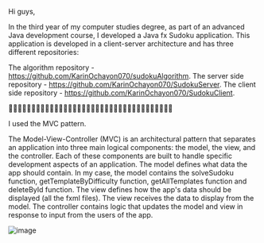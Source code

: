 Hi guys,

In the third year of my computer studies degree, as part of an advanced Java development course, I developed a Java fx Sudoku application. This application is developed in a client-server architecture and has three different repositories:

The algorithm repository - https://github.com/KarinOchayon070/sudokuAlgorithm.
The server side repository - https://github.com/KarinOchayon070/SudokuServer.
The client side repository - https://github.com/KarinOchayon070/SudokuClient.

🔢🔢🔢🔢🔢🔢🔢🔢🔢🔢🔢🔢🔢🔢🔢🔢🔢🔢🔢🔢🔢🔢🔢🔢🔢🔢🔢🔢🔢🔢🔢🔢🔢🔢🔢🔢

I used the MVC pattern.

The Model-View-Controller (MVC) is an architectural pattern that separates an application into three main logical components: the model, the view, and the controller. Each of these components are built to handle specific development aspects of an application.
The model defines what data the app should contain. In my case, the model contains the solveSudoku function, getTemplateByDifficulty function, getAllTemplates function and deleteById function.
The view defines how the app's data should be displayed (all the fxml files). The view receives the data to display from the model.
The controller contains logic that updates the model and view in response to input from the users of the app.

![image](https://user-images.githubusercontent.com/92684210/219619868-b7aabad4-0790-4be0-8ebd-aafe3d8ebc49.png)
